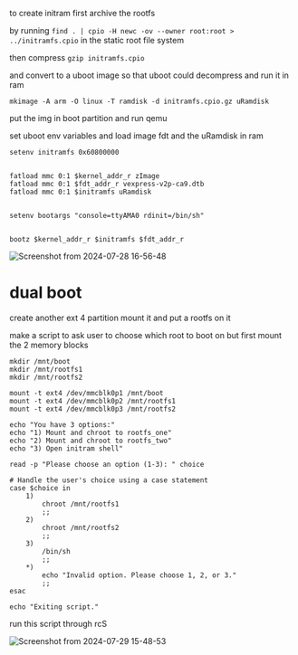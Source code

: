 to create initram first archive the rootfs

by running `find . | cpio -H newc -ov --owner root:root > ../initramfs.cpio` in the static root file system 

then compress `gzip initramfs.cpio`

and convert to a uboot image so that uboot could decompress and run it in ram 

`mkimage -A arm -O linux -T ramdisk -d initramfs.cpio.gz uRamdisk`

put the img in boot partition and run qemu 

set uboot env variables and load image fdt and the uRamdisk in ram 

```
setenv initramfs 0x60800000


fatload mmc 0:1 $kernel_addr_r zImage
fatload mmc 0:1 $fdt_addr_r vexpress-v2p-ca9.dtb
fatload mmc 0:1 $initramfs uRamdisk


setenv bootargs "console=ttyAMA0 rdinit=/bin/sh"


bootz $kernel_addr_r $initramfs $fdt_addr_r

```

![Screenshot from 2024-07-28 16-56-48](https://github.com/user-attachments/assets/bcda658d-abaf-456d-8614-b7a3ea815293)


# dual boot

create another ext 4 partition mount it and put a rootfs on it 

make a script to ask user to choose which root to boot on but first mount the 2 memory blocks 

```
mkdir /mnt/boot
mkdir /mnt/rootfs1
mkdir /mnt/rootfs2

mount -t ext4 /dev/mmcblk0p1 /mnt/boot
mount -t ext4 /dev/mmcblk0p2 /mnt/rootfs1
mount -t ext4 /dev/mmcblk0p3 /mnt/rootfs2

echo "You have 3 options:"
echo "1) Mount and chroot to rootfs_one"
echo "2) Mount and chroot to rootfs_two"
echo "3) Open initram shell"

read -p "Please choose an option (1-3): " choice

# Handle the user's choice using a case statement
case $choice in
    1)
        chroot /mnt/rootfs1
        ;;
    2)
        chroot /mnt/rootfs2
        ;;
    3)
        /bin/sh
        ;;
    *)
        echo "Invalid option. Please choose 1, 2, or 3."
        ;;
esac

echo "Exiting script."
```

run this script through rcS 



![Screenshot from 2024-07-29 15-48-53](https://github.com/user-attachments/assets/5fcaa569-e1c4-42a1-a05a-fae4a763713e)
